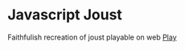 <h1>Javascript Joust</h1>
Faithfulish recreation of joust playable on web
<a href="empty-example/index.html">Play</a>